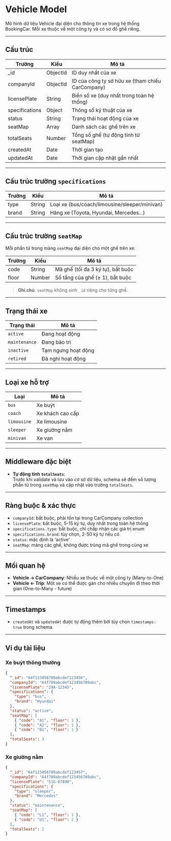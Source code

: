 # Vehicle Model

Mô hình dữ liệu Vehicle đại diện cho thông tin xe trong hệ thống BookingCar. Mỗi xe thuộc về một công ty và có sơ đồ ghế riêng.

---

## Cấu trúc

| Trường        | Kiểu     | Mô tả                                        |
| ------------- | -------- | -------------------------------------------- |
| \_id          | ObjectId | ID duy nhất của xe                           |
| companyId     | ObjectId | ID của công ty sở hữu xe (tham chiếu CarCompany) |
| licensePlate  | String   | Biển số xe (duy nhất trong toàn hệ thống)    |
| specifications| Object   | Thông số kỹ thuật của xe                     |
| status        | String   | Trạng thái hoạt động của xe                  |
| seatMap       | Array    | Danh sách các ghế trên xe                    |
| totalSeats    | Number   | Tổng số ghế (tự động tính từ seatMap)        |
| createdAt     | Date     | Thời gian tạo                                |
| updatedAt     | Date     | Thời gian cập nhật gần nhất                  |

---

## Cấu trúc trường `specifications`

| Trường | Kiểu   | Mô tả                                      |
| ------ | ------ | ------------------------------------------ |
| type   | String | Loại xe (bus/coach/limousine/sleeper/minivan) |
| brand  | String | Hãng xe (Toyota, Hyundai, Mercedes...)     |

---

## Cấu trúc trường `seatMap`

Mỗi phần tử trong mảng `seatMap` đại diện cho một ghế trên xe:

| Trường | Kiểu   | Mô tả                                |
| ------ | ------ | ------------------------------------ |
| code   | String | Mã ghế (tối đa 3 ký tự), bắt buộc    |
| floor  | Number | Số tầng của ghế (≥ 1), bắt buộc      |

> **Ghi chú**: `seatMap` không sinh `_id` riêng cho từng ghế.

---

## Trạng thái xe

| Trạng thái    | Mô tả                      |
| ------------- | -------------------------- |
| `active`      | Đang hoạt động             |
| `maintenance` | Đang bảo trì               |
| `inactive`    | Tạm ngưng hoạt động        |
| `retired`     | Đã nghỉ hoạt động          |

---

## Loại xe hỗ trợ

| Loại        | Mô tả              |
| ----------- | ------------------ |
| `bus`       | Xe buýt            |
| `coach`     | Xe khách cao cấp   |
| `limousine` | Xe limousine       |
| `sleeper`   | Xe giường nằm      |
| `minivan`   | Xe van             |

---

## Middleware đặc biệt

- **Tự động tính `totalSeats`**:  
  Trước khi validate và lưu vào cơ sở dữ liệu, schema sẽ đếm số lượng phần tử trong `seatMap` và cập nhật vào trường `totalSeats`.

---

## Ràng buộc & xác thực

- `companyId`: bắt buộc, phải tồn tại trong CarCompany collection
- `licensePlate`: bắt buộc, 5-15 ký tự, duy nhất trong toàn hệ thống
- `specifications.type`: bắt buộc, chỉ chấp nhận các giá trị enum
- `specifications.brand`: tùy chọn, 2-50 ký tự nếu có
- `status`: mặc định là 'active'
- `seatMap`: mảng các ghế, không được trùng mã ghế trong cùng xe

---

## Mối quan hệ

- **Vehicle → CarCompany**: Nhiều xe thuộc về một công ty (Many-to-One)
- **Vehicle ← Trip**: Một xe có thể được gán cho nhiều chuyến đi theo thời gian (One-to-Many - future)

---

## Timestamps

- `createdAt` và `updatedAt` được tự động thêm bởi tùy chọn `timestamps: true` trong schema.

---

## Ví dụ tài liệu

### Xe buýt thông thường
```json
{
  "_id": "64f123456789abcdef123456",
  "companyId": "64f789abcdef123456789abc",
  "licensePlate": "29A-12345",
  "specifications": {
    "type": "bus",
    "brand": "Hyundai"
  },
  "status": "active",
  "seatMap": [
    { "code": "A1", "floor": 1 },
    { "code": "A2", "floor": 1 },
    { "code": "B1", "floor": 1 }
  ],
  "totalSeats": 3
}
```

### Xe giường nằm
```json
{
  "_id": "64f123456789abcdef123457",
  "companyId": "64f789abcdef123456789abc", 
  "licensePlate": "51G-67890",
  "specifications": {
    "type": "sleeper",
    "brand": "Mercedes"
  },
  "status": "maintenance",
  "seatMap": [
    { "code": "L1", "floor": 1 },
    { "code": "U1", "floor": 2 }
  ],
  "totalSeats": 2
}
```

 